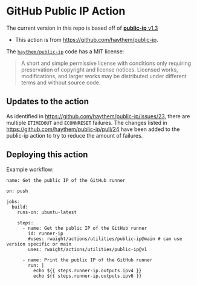 # GitHub Public IP Action

The current version in this repo is based off of [**public-ip** v1.3](https://github.com/haythem/public-ip/releases/tag/v1.3)
- This action is from https://github.com/haythem/public-ip.

The [`haythem/public-ip`](https://github.com/haythem/public-ip) code has a MIT license:
> A short and simple permissive license with conditions only requiring preservation of copyright and license notices. Licensed works, modifications, and larger works may be distributed under different terms and without source code.

## Updates to the action

As identified in https://github.com/haythem/public-ip/issues/23, there are multiple `ETIMEDOUT` and `ECONNRESET` failures.  The changes listed in https://github.com/haythem/public-ip/pull/24 have been added to the public-ip action to try to reduce the amount of failures.

## Deploying this action

Example workflow:
```
name: Get the public IP of the GitHub runner

on: push

jobs:
  build:
    runs-on: ubuntu-latest

    steps:
      - name: Get the public IP of the GitHub runner
        id: runner-ip
        #uses: rwaight/actions/utilities/public-ip@main # can use version specific or main
        uses: rwaight/actions/utilities/public-ip@v1

      - name: Print the public IP of the GitHub runner
        run: |
          echo ${{ steps.runner-ip.outputs.ipv4 }}
          echo ${{ steps.runner-ip.outputs.ipv6 }}
```
